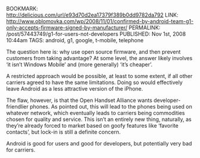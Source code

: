 BOOKMARK: http://delicious.com/url/e93d70d2ea17379f389b0dd9782da792
LINK: http://www.oblomovka.com/wp/2008/11/01/confirmed-by-android-team-g1-only-accepts-firmware-signed-by-manufacturer/
PERMALINK: /post/57443749/g1-for-users-not-developers
PUBLISHED: Nov 1st, 2008 10:44am
TAGS: android, g1, google, t-mobile, telephone

The question here is: why use open source firmware, and then prevent customers
from taking advantage? At some level, the answer likely involves ‘it isn’t
Windows Mobile’ and (more generally) ‘it’s cheaper’.

A restricted approach would be possible, at least to some extent, if all other
carriers agreed to have the same limitations. Doing so would effectively leave
Android as a less attractive version of the iPhone.

The flaw, however, is that the Open Handset Alliance wants developer-friendlier
phones. As pointed out, this will lead to the phones being used on whatever
network, which eventually leads to carriers being commodities chosen for
quality and service. This isn’t an entirely new thing, naturally, as they’re
already forced to market based on goofy features like ‘favorite contacts’, but
lock-in is still a definite concern.

Android is good for users and good for developers, but potentially very bad for
carriers.

